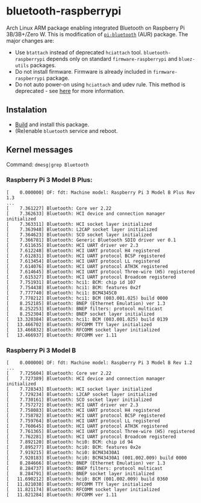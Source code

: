 # bluetooth-raspberrypi

Arch Linux ARM package enabling integrated Bluetooth on Raspberry Pi 3B/3B+/Zero W.
This is modification of [`pi-bluetooth`](//aur.archlinux.org/packages/pi-bluetooth/) (AUR) package.
The major changes are:

* Use `btattach` instead of deprecated `hciattach` tool.
  `bluetooth-raspberrypi` depends only on standard `firmware-raspberrypi` and `bluez-utils` packages.
* Do not install firmware. Firmware is already included in `firmware-raspberrypi` package.
* Do not auto power-on using `hciattach` and udev rule.
  This method is deprecated - see [here](//wiki.archlinux.org/index.php/bluetooth#Auto_power-on_after_boot) for more information.

## Instalation

* [Build](//wiki.archlinux.org/index.php/Makepkg#Usage) and install this package.
* (Re)enable `bluetooth` service and reboot.

## Kernel messages

Command: `dmesg|grep Bluetooth`

### Raspberry Pi 3 Model B Plus:

````
[    0.000000] OF: fdt: Machine model: Raspberry Pi 3 Model B Plus Rev 1.3
...
[    7.361227] Bluetooth: Core ver 2.22
[    7.362633] Bluetooth: HCI device and connection manager initialized
[    7.363311] Bluetooth: HCI socket layer initialized
[    7.363948] Bluetooth: L2CAP socket layer initialized
[    7.364623] Bluetooth: SCO socket layer initialized
[    7.366781] Bluetooth: Generic Bluetooth SDIO driver ver 0.1
[    7.611635] Bluetooth: HCI UART driver ver 2.3
[    7.612248] Bluetooth: HCI UART protocol H4 registered
[    7.612831] Bluetooth: HCI UART protocol BCSP registered
[    7.613454] Bluetooth: HCI UART protocol LL registered
[    7.614076] Bluetooth: HCI UART protocol ATH3K registered
[    7.614645] Bluetooth: HCI UART protocol Three-wire (H5) registered
[    7.615327] Bluetooth: HCI UART protocol Broadcom registered
[    7.751931] Bluetooth: hci1: BCM: chip id 107
[    7.754438] Bluetooth: hci1: BCM: features 0x2f
[    7.777740] Bluetooth: hci1: BCM4345C0
[    7.778212] Bluetooth: hci1: BCM (003.001.025) build 0000
[    8.252185] Bluetooth: BNEP (Ethernet Emulation) ver 1.3
[    8.252253] Bluetooth: BNEP filters: protocol multicast
[    8.252304] Bluetooth: BNEP socket layer initialized
[   13.320384] Bluetooth: hci1: BCM (003.001.025) build 0139
[   13.466702] Bluetooth: RFCOMM TTY layer initialized
[   13.466832] Bluetooth: RFCOMM socket layer initialized
[   13.466937] Bluetooth: RFCOMM ver 1.11
````

### Raspberry Pi 3 Model B

````
[    0.000000] OF: fdt: Machine model: Raspberry Pi 3 Model B Rev 1.2
...
[    7.725604] Bluetooth: Core ver 2.22
[    7.727389] Bluetooth: HCI device and connection manager initialized
[    7.728343] Bluetooth: HCI socket layer initialized
[    7.729234] Bluetooth: L2CAP socket layer initialized
[    7.730161] Bluetooth: SCO socket layer initialized
[    7.757272] Bluetooth: HCI UART driver ver 2.3
[    7.758083] Bluetooth: HCI UART protocol H4 registered
[    7.758782] Bluetooth: HCI UART protocol BCSP registered
[    7.759764] Bluetooth: HCI UART protocol LL registered
[    7.760645] Bluetooth: HCI UART protocol ATH3K registered
[    7.761365] Bluetooth: HCI UART protocol Three-wire (H5) registered
[    7.762281] Bluetooth: HCI UART protocol Broadcom registered
[    7.892120] Bluetooth: hci0: BCM: chip id 94
[    7.895277] Bluetooth: hci0: BCM: features 0x2e
[    7.919215] Bluetooth: hci0: BCM43430A1
[    7.920183] Bluetooth: hci0: BCM43430A1 (001.002.009) build 0000
[    8.284666] Bluetooth: BNEP (Ethernet Emulation) ver 1.3
[    8.284737] Bluetooth: BNEP filters: protocol multicast
[    8.284791] Bluetooth: BNEP socket layer initialized
[   11.690212] Bluetooth: hci0: BCM (001.002.009) build 0360
[   11.821038] Bluetooth: RFCOMM TTY layer initialized
[   11.821174] Bluetooth: RFCOMM socket layer initialized
[   11.821284] Bluetooth: RFCOMM ver 1.11
````
